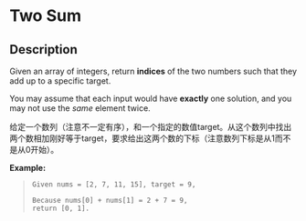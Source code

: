 # Two Sum

## Description

Given an array of integers, return **indices** of the two numbers such that they add up to a specific target.

You may assume that each input would have **exactly** one solution, and you may not use the *same* element twice.

给定一个数列（注意不一定有序），和一个指定的数值target。从这个数列中找出两个数相加刚好等于target，要求给出这两个数的下标（注意数列下标是从1而不是从0开始）。

**Example:**

>```
>Given nums = [2, 7, 11, 15], target = 9,
>
>Because nums[0] + nums[1] = 2 + 7 = 9,
>return [0, 1].
>```

